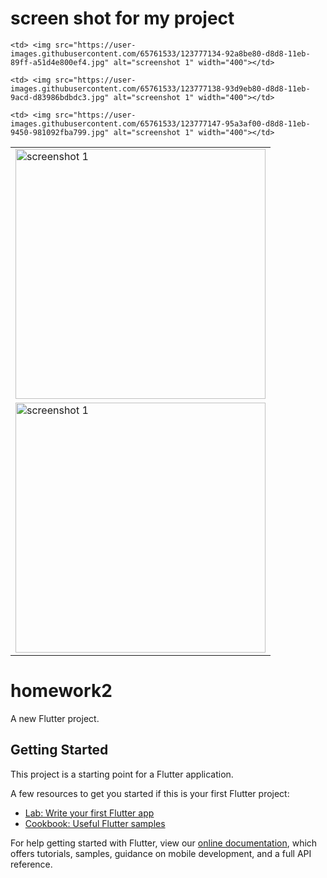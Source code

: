 # screen shot for my project

<table style="width:100%">
  <tr>
    <td> <img src="https://user-images.githubusercontent.com/65761533/123777129-90defb00-d8d8-11eb-9550-aa3af22d2649.jpg" alt="screenshot 1" width="400"></td>
   
    <td> <img src="https://user-images.githubusercontent.com/65761533/123777134-92a8be80-d8d8-11eb-89ff-a51d4e800ef4.jpg" alt="screenshot 1" width="400"></td>
    
    <td> <img src="https://user-images.githubusercontent.com/65761533/123777138-93d9eb80-d8d8-11eb-9acd-d83986bdbdc3.jpg" alt="screenshot 1" width="400"></td>
  </tr>
  
  <tr>
    <td> <img src="https://user-images.githubusercontent.com/65761533/123777145-950b1880-d8d8-11eb-8bce-0c9d4e9808b0.jpg" alt="screenshot 1" width="400"></td>
   
    <td> <img src="https://user-images.githubusercontent.com/65761533/123777147-95a3af00-d8d8-11eb-9450-981092fba799.jpg" alt="screenshot 1" width="400"></td>
   
  </tr>
  
  
</table>


# homework2

A new Flutter project.

## Getting Started

This project is a starting point for a Flutter application.

A few resources to get you started if this is your first Flutter project:

- [Lab: Write your first Flutter app](https://flutter.dev/docs/get-started/codelab)
- [Cookbook: Useful Flutter samples](https://flutter.dev/docs/cookbook)

For help getting started with Flutter, view our
[online documentation](https://flutter.dev/docs), which offers tutorials,
samples, guidance on mobile development, and a full API reference.

